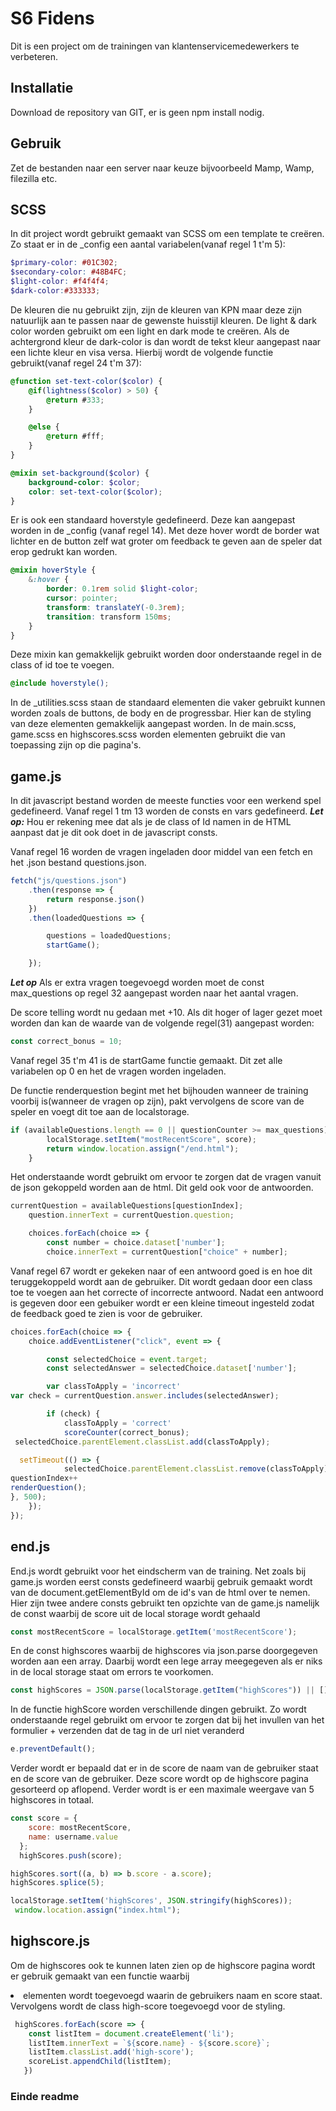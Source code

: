 # S6 Fidens 

Dit is een project om de trainingen van klantenservicemedewerkers te verbeteren. 
## Installatie

Download de repository van GIT, er is geen npm install nodig. 


## Gebruik
Zet de bestanden naar een server naar keuze bijvoorbeeld Mamp, Wamp, filezilla etc.

## SCSS
In dit project wordt gebruikt gemaakt van SCSS om een template te creëren. Zo staat er in de _config een aantal variabelen(vanaf regel 1 t'm 5): 

```scss
$primary-color: #01C302;
$secondary-color: #48B4FC;
$light-color: #f4f4f4;
$dark-color:#333333;

```

De kleuren die nu gebruikt zijn, zijn de kleuren van KPN maar deze zijn natuurlijk aan te passen naar de gewenste huisstijl kleuren. De light & dark color worden gebruikt om een light en dark mode te creëren. Als de achtergrond kleur de dark-color is dan wordt de tekst kleur aangepast naar een lichte kleur en visa versa. 
Hierbij wordt de volgende functie gebruikt(vanaf regel 24 t'm 37): 
```scss
@function set-text-color($color) {
    @if(lightness($color) > 50) {
        @return #333;
    }

    @else {
        @return #fff;
    }
}

@mixin set-background($color) {
    background-color: $color;
    color: set-text-color($color);
}
```

Er is ook een standaard hoverstyle gedefineerd. Deze kan aangepast worden in de _config (vanaf regel 14). Met deze hover wordt de border wat lichter en de button zelf wat groter om feedback te geven aan de speler dat erop gedrukt kan worden. 

```scss
@mixin hoverStyle {
    &:hover {
        border: 0.1rem solid $light-color;
        cursor: pointer;
        transform: translateY(-0.3rem);
        transition: transform 150ms;
    }
}
```

Deze mixin kan gemakkelijk gebruikt worden door onderstaande regel in de class of id toe te voegen. 
```scss
@include hoverstyle();
```` 

In de _utilities.scss staan de standaard elementen die vaker gebruikt kunnen worden zoals de buttons, de body en de progressbar. Hier kan de styling van deze elementen gemakkelijk aangepast worden. 
In de main.scss, game.scss en highscores.scss worden elementen gebruikt die van toepassing zijn op die pagina's. 

## game.js

In dit javascript bestand worden de meeste functies voor een werkend spel gedefineerd. Vanaf regel 1 tm 13 worden de consts en vars gedefineerd. **_Let op:_** Hou er rekening mee dat als je de class of Id namen in de HTML aanpast dat je dit ook doet in de javascript consts. 

Vanaf regel 16 worden de vragen ingeladen door middel van een fetch en het .json bestand questions.json. 

```javascript
fetch("js/questions.json")
    .then(response => {
        return response.json()
    })
    .then(loadedQuestions => {

        questions = loadedQuestions;
        startGame();

    });

```

**_Let op_** Als er extra vragen toegevoegd worden moet de const max_questions op regel 32 aangepast worden naar het aantal vragen.

De score telling wordt nu gedaan met +10. Als dit hoger of lager gezet moet worden dan kan de waarde van de volgende regel(31) aangepast worden:

```javascript
const correct_bonus = 10;
```

Vanaf regel 35 t'm 41 is de startGame functie gemaakt. Dit zet alle variabelen op 0 en het de vragen worden ingeladen. 

De functie renderquestion begint met het bijhouden wanneer de training voorbij is(wanneer de vragen op zijn), pakt vervolgens de score van de speler en voegt dit toe aan de localstorage. 

```javascript
if (availableQuestions.length == 0 || questionCounter >= max_questions) {
        localStorage.setItem("mostRecentScore", score);
        return window.location.assign("/end.html");
    }
```
Het onderstaande wordt gebruikt om ervoor te zorgen dat de vragen vanuit de json gekoppeld worden aan de html. Dit geld ook voor de antwoorden. 

```javascript
currentQuestion = availableQuestions[questionIndex]; 
    question.innerText = currentQuestion.question; 

    choices.forEach(choice => {
        const number = choice.dataset['number']; 
        choice.innerText = currentQuestion["choice" + number]; 
```

Vanaf regel 67 wordt er gekeken naar of een antwoord goed is en hoe dit teruggekoppeld wordt aan de gebruiker. 
Dit wordt gedaan door een class toe te voegen aan het correcte of incorrecte antwoord. Nadat een antwoord is gegeven door een gebuiker wordt er een kleine timeout ingesteld zodat de feedback goed te zien is voor de gebruiker. 
```javascript
choices.forEach(choice => {
    choice.addEventListener("click", event => {

        const selectedChoice = event.target;
        const selectedAnswer = selectedChoice.dataset['number'];

        var classToApply = 'incorrect'
var check = currentQuestion.answer.includes(selectedAnswer);

        if (check) {
            classToApply = 'correct'
            scoreCounter(correct_bonus);
 selectedChoice.parentElement.classList.add(classToApply);

  setTimeout(() => {
            selectedChoice.parentElement.classList.remove(classToApply);
questionIndex++
renderQuestion();
}, 500);
    });
});

```

## end.js

End.js wordt gebruikt voor het eindscherm van de training. Net zoals bij game.js worden eerst consts gedefineerd waarbij gebruik gemaakt wordt van de document.getElementById om de id's van de html over te nemen. 
Hier zijn twee andere consts gebruikt ten opzichte van de game.js namelijk de const waarbij de score uit de local storage wordt gehaald
```javascript
const mostRecentScore = localStorage.getItem('mostRecentScore');
```
En de const highscores waarbij de highscores via json.parse doorgegeven worden aan een array. Daarbij wordt een lege array meegegeven als er niks in de local storage staat om errors te voorkomen.

```javascript
const highScores = JSON.parse(localStorage.getItem("highScores")) || [];
```

In de functie highScore worden verschillende dingen gebruikt. Zo wordt onderstaande regel gebruikt om ervoor te zorgen dat bij het invullen van het formulier + verzenden dat de tag in de url niet veranderd

```javascript
e.preventDefault();
```

Verder wordt er bepaald dat er in de score de naam van de gebruiker staat en de score van de gebruiker. Deze score wordt op de highscore pagina gesorteerd op aflopend. Verder wordt is er een maximale weergave van 5 highscores in totaal. 

```javascript
const score = {
    score: mostRecentScore,
    name: username.value
  };
  highScores.push(score);

highScores.sort((a, b) => b.score - a.score);
highScores.splice(5);

localStorage.setItem('highScores', JSON.stringify(highScores));
 window.location.assign("index.html");
```

## highscore.js
Om de highscores ook te kunnen laten zien op de highscore pagina wordt er gebruik gemaakt van een functie waarbij <li> elementen wordt toegevoegd waarin de gebruikers naam en score staat. Vervolgens wordt de class high-score toegevoegd voor de styling. 

```javascript
 highScores.forEach(score => {
    const listItem = document.createElement('li');
    listItem.innerText = `${score.name} - ${score.score}`;
    listItem.classList.add('high-score');
    scoreList.appendChild(listItem);
   })
```

### Einde readme